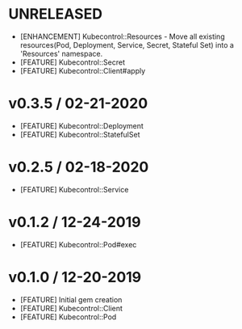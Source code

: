 # UNRELEASED
- [ENHANCEMENT] Kubecontrol::Resources - Move all existing resources(Pod, Deployment, Service, Secret, Stateful Set) into a 'Resources' namespace.
- [FEATURE] Kubecontrol::Secret
- [FEATURE] Kubecontrol::Client#apply

# v0.3.5 / 02-21-2020
- [FEATURE] Kubecontrol::Deployment
- [FEATURE] Kubecontrol::StatefulSet

# v0.2.5 / 02-18-2020
- [FEATURE] Kubecontrol::Service

# v0.1.2 / 12-24-2019
- [FEATURE] Kubecontrol::Pod#exec

# v0.1.0 / 12-20-2019
- [FEATURE] Initial gem creation
- [FEATURE] Kubecontrol::Client
- [FEATURE] Kubecontrol::Pod
